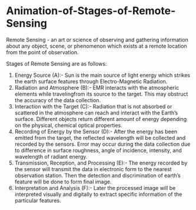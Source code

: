 # Animation-of-Stages-of-Remote-Sensing
Remote Sensing - an art or science of observing and gathering information about any object, scene, or phenomenon which exists at a remote location from the point of observation. 

Stages of Remote Sensing are as follows:
1. Energy Source (A):- Sun is the main source of light energy which strikes the earth surface features through Electro-Magnetic Radiation.
2. Radiation and Atmosphere (B):- EMR interacts with the atmospheric elements while travelingfrom its source to the target. This may obstruct the accuracy of the data collection.
3. Interaction with the Target (C):- Radiation that is not absorbed or scattered in the atmosphere can reach and interact with the Earth’s surface. Different objects return different amount of energy depending on the physical, chemical optical properties.
4. Recording of Energy by the Sensor (D):- After the energy has been emitted from the target, the reflected wavelength will be collected and recorded by the sensors. Error may occur during the data collection due to difference in surface roughness, angle of incidence, intensity, and wavelength of radiant energy.
5. Transmission, Reception, and Processing (E):- The energy recorded by the sensor will transmit the data in electronic form to the nearest observation station. Then the detection and discrimination of earth’s feature will be done to form final image.
6. Interpretation and Analysis (F):- Later the processed image will be interpreted visually and digitally to extract specific information of the particular features.
